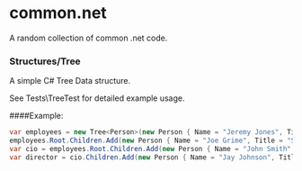 common.net
==========

A random collection of common .net code.

### Structures/Tree
A simple C# Tree Data structure.

See Tests\TreeTest for detailed example usage.

####Example:
```C#
var employees = new Tree<Person>(new Person { Name = "Jeremy Jones", Title = "CEO" });
employees.Root.Children.Add(new Person { Name = "Joe Grime", Title = "Secretary" });
var cio = employees.Root.Children.Add(new Person { Name = "John Smith", Title = "CIO" });
var director = cio.Children.Add(new Person { Name = "Jay Johnson", Title = "Director" });
```
